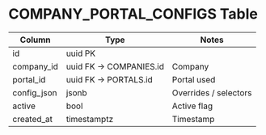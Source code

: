 # COMPANY_PORTAL_CONFIGS Table

| Column | Type | Notes |
|--------|------|-------|
| id | uuid PK | |
| company_id | uuid FK -> COMPANIES.id | Company |
| portal_id | uuid FK -> PORTALS.id | Portal used |
| config_json | jsonb | Overrides / selectors |
| active | bool | Active flag |
| created_at | timestamptz | Timestamp |
